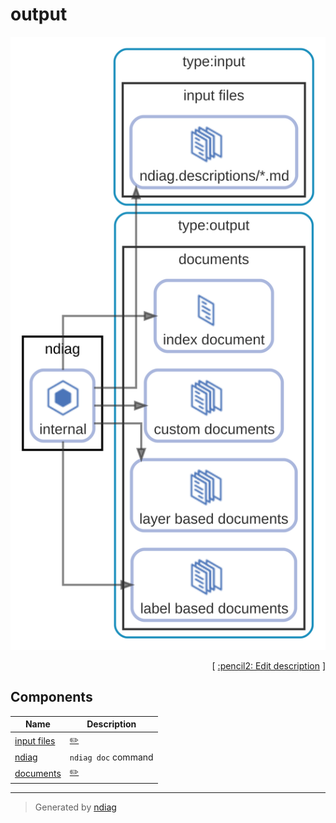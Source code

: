 # output

![diagram](diagram-output.svg)



<p align="right">
  [ <a href="../ndiag.descriptions/_diagram-output.md">:pencil2: Edit description</a> ]
<p>



## Components

| Name | Description |
| --- | --- |
| [input files](node-input_files.md) | <a href="../ndiag.descriptions/_node-input_files.md">:pencil2:</a> |
| [ndiag](node-ndiag.md) | `ndiag doc` command |
| [documents](node-documents.md) | <a href="../ndiag.descriptions/_node-documents.md">:pencil2:</a> |


---

> Generated by [ndiag](https://github.com/k1LoW/ndiag)
